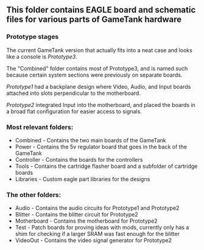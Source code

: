 ## This folder contains EAGLE board and schematic files for various parts of GameTank hardware

### Prototype stages 

The current GameTank version that actually fits into a neat case and looks like a console is *Prototype3*.

The "Combined" folder contains most of Prototype3, and is named such because certain system sections were previously on separate boards.


*Prototype1* had a backplane design where Video, Audio, and Input boards attached into slots perpendicular to the motherboard.

*Prototype2* integrated Input into the motherboard, and placed the boards in a broad flat configuration for easier access to signals.

### Most relevant folders:
- Combined - Contains the two main boards of the GameTank
- Power - Contains the 5v regulator board that goes in the back of the GameTank
- Controller - Contains the boards for the controllers
- Tools - Contains the cartridge flasher board and a subfolder of cartridge boards
- Libraries - Custom eagle part libraries for the designs

### The other folders:
- Audio - Contains the audio circuits for Prototype1 and Prototype2
- Blitter - Contains the blitter circuit for Prototype2
- Motherboard - Contains the motherboard for Prototype2
- Test - Patch boards for proving ideas with mods, currently only has a shim for checking if a larger SRAM was fast enough for the blitter
- VideoOut - Contains the video signal generator for Prototype2
